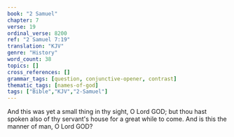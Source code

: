 ```yaml
---
book: "2 Samuel"
chapter: 7
verse: 19
ordinal_verse: 8200
ref: "2 Samuel 7:19"
translation: "KJV"
genre: "History"
word_count: 38
topics: []
cross_references: []
grammar_tags: [question, conjunctive-opener, contrast]
thematic_tags: [names-of-god]
tags: ["Bible","KJV","2-Samuel"]
---
```

And this was yet a small thing in thy sight, O Lord GOD; but thou hast spoken also of thy servant's house for a great while to come. And is this the manner of man, O Lord GOD?
